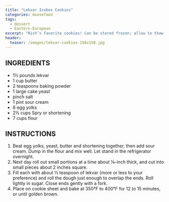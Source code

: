 ```yaml
---
title: "Lekvar Icebox Cookies"
categories: moosefood
tags: 
  - dessert
  - Eastern-European
excerpt: "Rich’s favorite cookies! Can be stored frozen; allow to thaw for 15 minutes before serving."
header:
  teaser: /images/lekvar-cookies-150x150.jpg
---
```


## INGREDIENTS
* 1½ pounds lekvar
* 1 cup butter
* 2 teaspoons baking powder
* 1 large cake yeast
* pinch salt
* 1 pint sour cream
* 6 egg yolks
* 2½ cups Spry or shortening
* 7 cups flour

## INSTRUCTIONS
1. Beat egg yolks, yeast, butter and shortening together, then add sour cream. Dump in the flour and mix well. Let stand in the refrigerator overnight.
2. Next day roll out small portions at a time about ⅛-inch thick, and cut into small pieces about 2 inches square.
3. Fill each with about ½ teaspoon of lekvar (more or less to your preference) and roll the dough just enough to overlap the ends. Roll lightly in sugar. Close ends gently with a fork.
4. Place on cookie sheet and bake at 350°F to 400°F for 12 to 15 minutes, or until golden brown.
